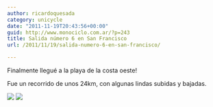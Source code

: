 ```yaml
---
author: ricardoquesada
category: unicycle
date: "2011-11-19T20:43:56+00:00"
guid: http://www.monociclo.com.ar/?p=243
title: Salida número 6 en San Francisco
url: /2011/11/19/salida-numero-6-en-san-francisco/

---
```


Finalmente llegué a la playa de la costa oeste!

Fue un recorrido de unos 24km, con algunas lindas subidas y bajadas.

[![](http://www.monociclo.com.ar/blog/wp-content/uploads/2011/11/Screen-shot-2011-11-15-at-7.27.16-AM-1024x431.png)](http://www.monociclo.com.ar/blog/wp-content/uploads/2011/11/Screen-shot-2011-11-15-at-7.27.16-AM.png)
![](/images/salida-numero-6-en-san-francisco.jpg)
